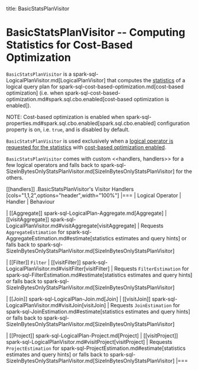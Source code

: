 title: BasicStatsPlanVisitor

# BasicStatsPlanVisitor -- Computing Statistics for Cost-Based Optimization

`BasicStatsPlanVisitor` is a spark-sql-LogicalPlanVisitor.md[LogicalPlanVisitor] that computes the [statistics](logical-operators/Statistics.md) of a logical query plan for spark-sql-cost-based-optimization.md[cost-based optimization] (i.e. when spark-sql-cost-based-optimization.md#spark.sql.cbo.enabled[cost-based optimization is enabled]).

NOTE: Cost-based optimization is enabled when spark-sql-properties.md#spark.sql.cbo.enabled[spark.sql.cbo.enabled] configuration property is on, i.e. `true`, and is disabled by default.

`BasicStatsPlanVisitor` is used exclusively when a [logical operator is requested for the statistics](logical-operators/LogicalPlanStats.md#stats) with [cost-based optimization enabled](logical-operators/LogicalPlanStats.md#stats-cbo-enabled).

`BasicStatsPlanVisitor` comes with custom <<handlers, handlers>> for a few logical operators and falls back to spark-sql-SizeInBytesOnlyStatsPlanVisitor.md[SizeInBytesOnlyStatsPlanVisitor] for the others.

[[handlers]]
.BasicStatsPlanVisitor's Visitor Handlers
[cols="1,1,2",options="header",width="100%"]
|===
| Logical Operator
| Handler
| Behaviour

| [[Aggregate]] spark-sql-LogicalPlan-Aggregate.md[Aggregate]
| [[visitAggregate]] spark-sql-LogicalPlanVisitor.md#visitAggregate[visitAggregate]
| Requests `AggregateEstimation` for spark-sql-AggregateEstimation.md#estimate[statistics estimates and query hints] or falls back to spark-sql-SizeInBytesOnlyStatsPlanVisitor.md[SizeInBytesOnlyStatsPlanVisitor]

| [[Filter]] `Filter`
| [[visitFilter]] spark-sql-LogicalPlanVisitor.md#visitFilter[visitFilter]
| Requests `FilterEstimation` for spark-sql-FilterEstimation.md#estimate[statistics estimates and query hints] or falls back to spark-sql-SizeInBytesOnlyStatsPlanVisitor.md[SizeInBytesOnlyStatsPlanVisitor]

| [[Join]] spark-sql-LogicalPlan-Join.md[Join]
| [[visitJoin]] spark-sql-LogicalPlanVisitor.md#visitJoin[visitJoin]
| Requests `JoinEstimation` for spark-sql-JoinEstimation.md#estimate[statistics estimates and query hints] or falls back to spark-sql-SizeInBytesOnlyStatsPlanVisitor.md[SizeInBytesOnlyStatsPlanVisitor]

| [[Project]] spark-sql-LogicalPlan-Project.md[Project]
| [[visitProject]] spark-sql-LogicalPlanVisitor.md#visitProject[visitProject]
| Requests `ProjectEstimation` for spark-sql-ProjectEstimation.md#estimate[statistics estimates and query hints] or falls back to spark-sql-SizeInBytesOnlyStatsPlanVisitor.md[SizeInBytesOnlyStatsPlanVisitor]
|===
